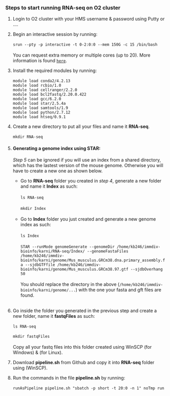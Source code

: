 ### Steps to start running RNA-seq on O2 cluster 
1. Login to O2 cluster with your HMS username & password using Putty or .... 
2. Begin an interactive session by running:<br><br>
	`srun --pty -p interactive -t 0-2:0:0 --mem 150G -c 15 /bin/bash`<br><br>
	You can request extra memory or multiple cores (up to 20). More information is found [`here`](https://wiki.rc.hms.harvard.edu/display/O2/Using+Slurm+Basic).<br>
3. Install the required modules by running:<br><br>
	`module load conda2/4.2.13`<br>
	`module load rcbio/1.0`<br>
	`module load cellranger/2.2.0`<br>
	`module load bcl2fastq/2.20.0.422`<br>
	`module load gcc/6.2.0`<br>
	`module load star/2.5.4a`<br>
	`module load samtools/1.9`<br>
	`module load python/2.7.12`<br>
	`module load htseq/0.9.1`<br>
4. Create a new directory to put all your files and name it **RNA-seq**.<br><br>
	`mkdir RNA-seq`<br>
5. #### Generating a genome index using STAR:<br>
	*Step 5* can be ignored if you will use an index from a shared directory, which has the lastest version of the mouse genome. 		Otherwise you will have to create a new one as shown below.<br> 
     - Go to **RNA-seq** folder you created in *step 4*, generate a new folder and name it **Index** as such:<br><br>
	 `ls RNA-seq`<br><br>
   	 `mkdir Index`<br><br>
     - Go to **Index** folder you just created and generate a new genome index as such:<br><br>
   	 `ls Index`<br><br>
	 `STAR --runMode genomeGenerate --genomeDir /home/kb246/immdiv-bioinfo/karni/RNA-seq/Index/ --genomeFastaFiles /home/kb246/immdiv-bioinfo/karni/genome/Mus_musculus.GRCm38.dna.primary_assembly.fa --sjdbGTFfile /home/kb246/immdiv-bioinfo/karni/genome/Mus_musculus.GRCm38.97.gtf --sjdbOverhang 50`<br><br>
	You should replace the directory in the above (`/home/kb246/immdiv-bioinfo/karni/genome/...`) with the one your fasta and gft files are found.<br><br>
	
6. Go inside the folder you generated in the previous step and create a new folder, name it **fastqFiles** as such:<br><br>
	`ls RNA-seq`<br><br>
	`mkdir fastqFiles`<br><br>
	Copy all your fastq files into this folder created using WinSCP (for Windows) & (for Linux).<br>
7. Download **pipeline.sh** from Github and copy it into **RNA-seq** folder using (WinSCP).<br>
8. Run the commands in the file **pipeline.sh** by running:<br><br>
	`runAsPipeline pipeline.sh "sbatch -p short -t 20:0 -n 1" noTmp run`
